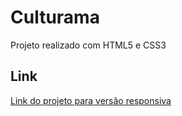 # Culturama
 Projeto realizado com HTML5 e CSS3

## Link
[Link do projeto para versão responsiva](https://felipesantinho.github.io/Culturama/)

